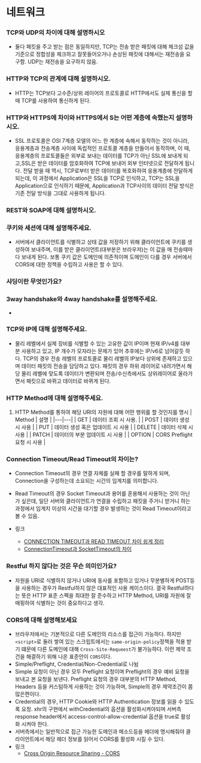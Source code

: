 # 네트워크
### TCP와 UDP의 차이에 대해 설명하시오
- 둘다 패킷을 주고 받는 점은 동일하지만, TCP는 전송 받은 패킷에 대해 체크섬 값을 기준으로 정합성을 체크하고 잘못들어오거나 손상된 패킷에 대해서는 재전송을 요구함. UDP는 재전송을 요구하지 않음.

### HTTP와 TCP의 관계에 대해 설명하시오.
- HTTP는 TCP보다 고수준/상위 레이어의 프로토콜로 HTTP에서도 실제 통신을 할 때 TCP를 사용하여 통신하게 된다.

### HTTP와 HTTPS에 차이와 HTTPS에서 S는 어떤 계층에 속했는지 설명하시오.
- SSL 프로토콜은 OSI 7계층 모델의 어느 한 계층에 속해서 동작하는 것이 아니라, 응용계층과 전송계층 사이에 독립적인 프로토콜 계층을 만들어서 동작하며, 이 때, 응용계층의 프로토콜들은 외부로 보내는 데이터를 TCP가 아닌 SSL에 보내게 되고,SSL은 받은 데이터를 암호화하여 TCP에 보내어 외부 인터넷으로 전달하게 됩니다. 전달 받을 때 역시, TCP로부터 받은 데이터를 복호화하여 응용계층에 전달하게 되는데, 이 과정에서 Application은 SSL을 TCP로 인식하고, TCP는 SSL을 Application으로 인식하기 때문에, Application과 TCP사이의 데이터 전달 방식은 기존 전달 방식을 그대로 사용하게 됩니다.
 
### REST와 SOAP에 대해 설명하시오.

### 쿠키와 세션에 대해 설명해주세요.
- 서버에서 클라이언트를 식별하고 상태 값을 저장하기 위해 클라이언트에 쿠키를 생성하여 보내주며, 이를 받은 클라이언트(대부분은 브라우저)는 이 값을 매 전송때마다 보내게 된다. 보통 쿠키 값은 도메인에 의존적이며 도메인이 다를 경우 서버에서 
CORS에 대한 정책을 수립하고 사용은 할 수 있다.

### 샤딩이란 무엇인가요?

### 3way handshake와 4way handshake를 설명해주세요.
- 

### TCP와 IP에 대해 설명해주세요.
- 물리 레벨에서 실제 장비를 식별할 수 있는 고유한 값이 IP이며 현재 IP/v4를 대부분 사용하고 있고, IP 개수가 모자라는 문제가 있어 추후에는 IP/v6로 넘어갈듯 하다. TCP의 경우 전송 레벨의 프로토콜로 물리 레벨의 IP보다 상위에 존재하고 있으며 데이터 패킷의 전송을 담당하고 있다. 패킷의 경우 하위 레이어로 내려가면서 해당 물리 레벨에 맞도록 데이터가 변환되며 전송/수신측에서도 상위레이어로 올라가면서 패킷으로 바뀌고 데이터로 바뀌게 된다.
### HTTP Method에 대해 설명해주세요.
1. HTTP Method를 통하여 해당 URI의 자원에 대해 어떤 행위를 할 것인지를 명시
	| Method  | 설명  |
	|---|---|
	| GET  | 데이터 조회 시 사용.  |
	| POST  | 데이터 생성 시 사용  |
	| PUT  | 데이터 생성 혹은 업데이트 시 사용  |
	| DELETE  | 데이터 삭제 시 사용  |
	| PATCH  | 데이터의 부분 업데이트 시 사용  |
	| OPTION  | CORS Preflight 요청 시 사용  |



### Connection Timeout/Read Timeout의 차이는?
- Connection Timeout의 경우 연결 자체를 실패 할 경우를 말하게 되며, Connection을 구성하는데 소요되는 시간의 임계치를 의미합니다.

- Read Timeout의 경우 Socket Timeout과 용어를 혼용해서 사용하는 것이 아닌가 싶은데, 일단 서버와 클라이언트가 연결을 수립하고 패킷을 주거니 받거니 하는 과정에서 임계치 이상의 시간을 대기할 경우 발생하는 것이 Read Timeout이라고 볼 수 있음.
- 링크
	- [CONNECTION TIMEOUT과 READ TIMEOUT 차이 쉽게 정리](https://inyl.github.io/programming/2017/12/02/timeout.html)
	- [ConnectionTimeout과 SocketTimeout의 차이](http://tomining.tistory.com/164)

### Restful 하지 않다는 것은 무슨 의미인가요?
- 자원을 URI로 식별하지 않거나 URI에 동사를 포함하고 있거나 무분별하게 POST등을 사용하는 경우가 Restful하지 않은 대표적인 사용 케이스이다. 결국 Restful하다는 뜻은 HTTP 표준 스펙을 최대한 잘 준수하고 HTTP Method, URI를 자원에 잘 매핑하여 식별하는 것이 중요하다고 생각.

### CORS에 대해 설명해보세요
- 브라우저에서는 기본적으로 다른 도메인의 리소스를 접근이 가능하다. 하지만 `<script>`로 둘러 쌓여 있는 스크립트에서는 `same-origin-policy`정책을 적용 받기 떄문에 다른 도메인에 대해 `Cross-Site-Requeest`가 불가능하다. 이런 제약 조건을 해결하기 위해 나온 표준안이 `CORS`이다.
- Simple/Preflight, Credential/Non-Credential로 나뉨
- Simple 요청이 아닌 경우 모두 Preflight 요청이며 Preflight의 경우 예비 요청을 보내고 본 요청을 보낸다. Preflight 요청의 경우 대부분의 HTTP Method, Headers 등을 커스텀하게 사용하는 것이 가능하며, Simple의 경우 제약조건이 쫌 많은편이다.
- Credential의 경우, HTTP Cookie와 HTTP Authentication 정보를 읽을 수 있도록 요청. xhr의 구현에서 withCredential의 옵션을 활성화시켜야되며 서버측 response header에서 access-control-allow-credential 옵션을 true로 활성화 시켜야 한다.
- 서버측에서는 일반적으로 접근 가능한 도메인과 메소드등을 헤더에 명시해줘야 클라이언트에서 해당 헤더 정보를 읽어서 CORS를 활성화 시킬 수 있다.
- 링크
	- [Cross Origin Resource Sharing - CORS ](https://homoefficio.github.io/2015/07/21/Cross-Origin-Resource-Sharing/)